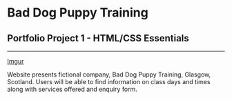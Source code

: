 # Bad Dog Puppy Training 
## Portfolio Project 1 - HTML/CSS Essentials
***
[Imgur](https://i.imgur.com/Sbiou8i.png)


Website presents fictional company, Bad Dog Puppy Training, Glasgow, Scotland. Users will be 
able to find information on class days and times along with services offered and enquiry form. 

